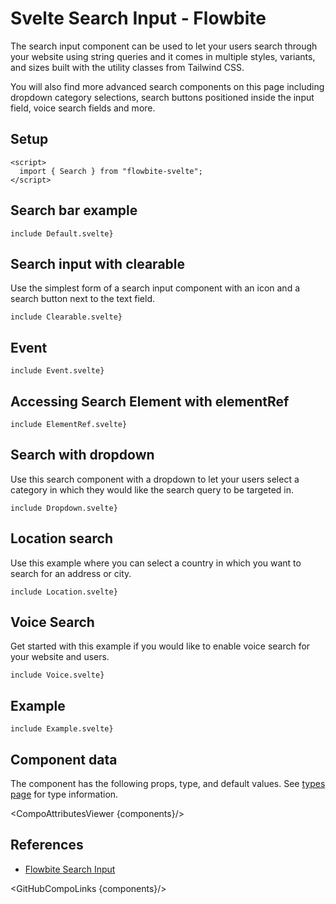 # Svelte Search Input - Flowbite


The search input component can be used to let your users search through your website using string queries and it comes in multiple styles, variants, and sizes built with the utility classes from Tailwind CSS.

You will also find more advanced search components on this page including dropdown category selections, search buttons positioned inside the input field, voice search fields and more.

## Setup

```svelte
<script>
  import { Search } from "flowbite-svelte";
</script>
```

## Search bar example

```svelte
include Default.svelte}
```

## Search input with clearable

Use the simplest form of a search input component with an icon and a search button next to the text field.

```svelte
include Clearable.svelte}
```

## Event

```svelte
include Event.svelte}
```

## Accessing Search Element with elementRef

```svelte
include ElementRef.svelte}
```

## Search with dropdown

Use this search component with a dropdown to let your users select a category in which they would like the search query to be targeted in.

```svelte
include Dropdown.svelte}
```

## Location search

Use this example where you can select a country in which you want to search for an address or city.

```svelte
include Location.svelte}
```

## Voice Search

Get started with this example if you would like to enable voice search for your website and users.

```svelte
include Voice.svelte}
```

## Example

```svelte
include Example.svelte}
```

## Component data

The component has the following props, type, and default values. See [types page](/docs/pages/typescript) for type information.

<CompoAttributesViewer {components}/>

## References

- [Flowbite Search Input](https://flowbite.com/docs/forms/search-input/)

<GitHubCompoLinks {components}/>

